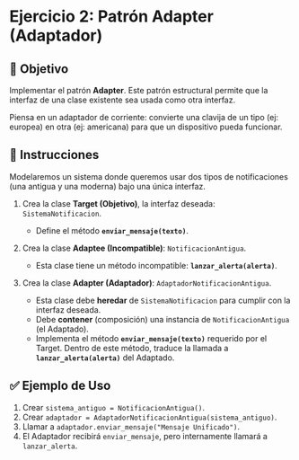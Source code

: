 # Ejercicio 2: Patrón Adapter (Adaptador)

## 🎯 Objetivo
Implementar el patrón **Adapter**. Este patrón estructural permite que la interfaz de una clase existente sea usada como otra interfaz.

Piensa en un adaptador de corriente: convierte una clavija de un tipo (ej: europea) en otra (ej: americana) para que un dispositivo pueda funcionar.

## 📝 Instrucciones
Modelaremos un sistema donde queremos usar dos tipos de notificaciones (una antigua y una moderna) bajo una única interfaz.

1.  Crea la clase **Target (Objetivo)**, la interfaz deseada: `SistemaNotificacion`.
    * Define el método **`enviar_mensaje(texto)`**.

2.  Crea la clase **Adaptee (Incompatible)**: `NotificacionAntigua`.
    * Esta clase tiene un método incompatible: **`lanzar_alerta(alerta)`**.

3.  Crea la clase **Adapter (Adaptador)**: `AdaptadorNotificacionAntigua`.
    * Esta clase debe **heredar** de `SistemaNotificacion` para cumplir con la interfaz deseada.
    * Debe **contener** (composición) una instancia de `NotificacionAntigua` (el Adaptado).
    * Implementa el método **`enviar_mensaje(texto)`** requerido por el Target. Dentro de este método, traduce la llamada a **`lanzar_alerta(alerta)`** del Adaptado.

## ✅ Ejemplo de Uso
1.  Crear `sistema_antiguo = NotificacionAntigua()`.
2.  Crear `adaptador = AdaptadorNotificacionAntigua(sistema_antiguo)`.
3.  Llamar a `adaptador.enviar_mensaje("Mensaje Unificado")`.
4.  El Adaptador recibirá `enviar_mensaje`, pero internamente llamará a `lanzar_alerta`.